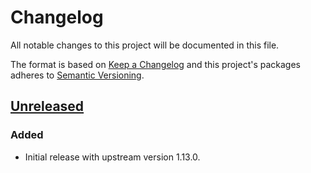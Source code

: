 # Changelog

All notable changes to this project will be documented in this file.

The format is based on [Keep a Changelog](http://keepachangelog.com/en/1.0.0/)
and this project's packages adheres to [Semantic Versioning](http://semver.org/spec/v2.0.0.html).

## [Unreleased]

### Added

- Initial release with upstream version 1.13.0.

[Unreleased]: https://github.com/giantswarm/azure-cloud-controller-manager-app/compare/v0.0.0...HEAD
